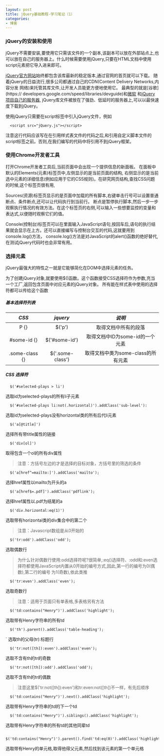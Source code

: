 ```yaml
---
layout: post
title: jQuery基础教程-学习笔记（1）
categories:
- 博客
---
```

### jQuery的安装和使用

jQuery不需要安装,要使用它只需该文件的一个副本,该副本可以放在外部站点上,也可以放在自己的服务器上。什么时候需要使用jQuery,只要在HTML文档中使用script元素把它导入进来即可。

[jQuery官方网站](http://jquery.com/)始终都包含该库最新的稳定版本,通过官网的首页就可以下载。
随着jQuery的日益流行,很多公司都通过自己的CDN(Content Delivery Networks,内容分发 网络)来托管其库文件,让开发人员能更方便地使用它。
最典型的就是[谷歌](https:// developers.google.com/speed/libraries/devguide)和[微软](http://www.asp.net/ajaxlibrary/cdn.ashx) 和[jQuery项目自己的服务器](http://code.jquery.com/),
jQuery库文件被放在了强劲、低延时的服务器上,可以以最快速度下载到jQuery。

使用jQuery只需要在script标签中引入jQuery文件，例如

      <script src="jQuery.js"></script>

注意这行代码应该写在在引用样式表文件的代码之后,和引用自定义脚本文件的script标签之前。否则,在我们编写的代码中将引用不到jQuery框架。

### 使用Chrome开发者工具

打开Chrome开发者工具后,当前页面中会出现一个提供信息的新面板。
在面板中默认的Elements(元素)标签页中,左侧显示的是当前页面的结构,
右侧显示的是当前选中元素的详细信息(例如应用于它的CSS规则)。在研究网页结构,查找CSS问题的时候,这个标签页很有用,

Sources(资源)标签页显示的是页面中加载的所有脚本,右键单击行号可以设置普通断点、条件断点,还可以让代码执行到当前行。
断点是暂停执行脚本,然后一步一步观察执行情况的有效方法。在这个标签页的右侧,可以输入一些想要监控的变量和表达式,以便随时观察它们的值。

Console(控制台)标签页可以在里面输入JavaScript语句,按回车后,语句的执行结果就会显示在上方。还可以直接编写与控制台交互的代码,这就要用到console.log()方法，
console.log()方法是对JavaScript的alert()函数的绝好替代,在测试jQuery代码时也会非常有用。

### 选择元素

jQuery最强大的特性之一就是它能够简化在DOM中选择元素的任务。

为了创建jQuery对象,就要使用$()函数。这个函数接受CSS选择符作为参数,充当一个工厂,返回包含页面中对应元素的jQuery对象。
所有能在样式表中使用的选择符都可以传给这个函数

##### 基本选择符列表

| *CSS* | *jquery* | *说明* |
| :-------------: |:-------------:| :-----:|
| P {}  | $('p')  | 取得文档中所有的段落 |
| #some-id {} | $('#some-id') | 取得文档中ID为some-id的一个元素 |
| .some-class {} | $('.some-class') | 取得文档中类为some-class的所有元素 |



##### CSS 选择符

      $('#selected-plays > li')

选取id为selected-plays的所有li子元素

      $('#selected-plays li:not(.horizontal)').addClass('sub-level'):

选取id为selected-plays没有horizontal类的所有后代li元素

      $('a[@title]')

选择所有带title属性的链接

      $('div[ol]')

取得包含一个ol的所有div属性

>注意：方括号左边的才是选择的目标对象，方括号里的筛选的条件

      $('a[href^=mailto:]').addClass('mailto');

选择href属性以mailto为开头的a

      $('a[href$=.pdf]').addClass('pdflink');

选择href属性以.pdf为结尾的a


      $('div.horizontal:eq(1)')

选取带有horizontal类的div集合中的第二个

>注意：Javascript数组是从0开始的

      $('tr:odd').addClass('odd');

选取偶数行

>为什么针对偶数行使用:odd选择符呢?很简单,:eq()选择符、:odd和:even选
择符都使用JavaScript内置从0开始的编号方式,因此,第一行的编号为0(偶数),第二行的编号 为1(奇数),依此类推

      $('tr:even').addClass('even');

选取奇数行

>注意：适用于页面只有单表格,多表格另有方法

      $('td:contains("Henry")').addClass('highlight');

选取带有Henry字符串的所有td


      $('th').parent().addClass('table-heading');
`
选取th的父母(tr):标题行


      $('tr:not([th]):even').addClass('even');

选取不含有th的tr的奇数


      $('tr:not([th]):odd').addClass('odd');

选取不含有th的tr的偶数

>注意这里$('tr:not([th]):even')和tr:even:not([th])不一样，有先后顺序


      $('td:contains("Henry")').next().addClass('highlight');

选取带有Henry字符串的td的下一个td


      $('td:contains("Henry")').siblings().addClass('highlight');

选取带有Henry字符串的所有td的其他同辈td

      $('td:contains("Henry")').parent().find('td:eq(0)').addClass('highlight');

选取带有Henry的单元格,取得他得父元素,然后找到该元素的第一个单元格
